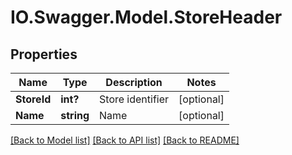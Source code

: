 # IO.Swagger.Model.StoreHeader
## Properties

Name | Type | Description | Notes
------------ | ------------- | ------------- | -------------
**StoreId** | **int?** | Store identifier | [optional] 
**Name** | **string** | Name | [optional] 

[[Back to Model list]](../README.md#documentation-for-models) [[Back to API list]](../README.md#documentation-for-api-endpoints) [[Back to README]](../README.md)

